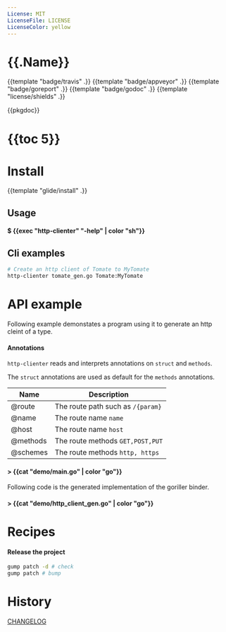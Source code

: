 ```yaml
---
License: MIT
LicenseFile: LICENSE
LicenseColor: yellow
---
```

# {{.Name}}

{{template "badge/travis" .}} {{template "badge/appveyor" .}} {{template "badge/goreport" .}} {{template "badge/godoc" .}} {{template "license/shields" .}}

{{pkgdoc}}

# {{toc 5}}

# Install
{{template "glide/install" .}}

## Usage

#### $ {{exec "http-clienter" "-help" | color "sh"}}

## Cli examples

```sh
# Create an http client of Tomate to MyTomate
http-clienter tomate_gen.go Tomate:MyTomate
```

# API example

Following example demonstates a program using it to generate an http cleint of a type.

#### Annotations

`http-clienter` reads and interprets annotations on `struct` and `methods`.

The `struct` annotations are used as default for the `methods` annotations.

| Name | Description |
| --- | --- |
| @route | The route path such as `/{param}` |
| @name | The route name `name` |
| @host | The route name `host` |
| @methods | The route methods `GET,POST,PUT` |
| @schemes | The route methods `http, https` |

#### > {{cat "demo/main.go" | color "go"}}

Following code is the generated implementation of the goriller binder.

#### > {{cat "demo/http_client_gen.go" | color "go"}}


# Recipes

#### Release the project

```sh
gump patch -d # check
gump patch # bump
```

# History

[CHANGELOG](CHANGELOG.md)
